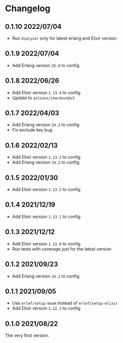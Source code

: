 # Changelog

## 0.1.10 2022/07/04

- Run `dialyzer` only for latest erlang and Elixir version

## 0.1.9 2022/07/04

- Add Erlang version `25.0` to config

## 0.1.8 2022/06/26

- Add Elixir version `1.13.4` to config
- Update to `actions/checkout@v3`

## 0.1.7 2022/04/03

- Add Erlang version `24.3` to config
- Fix exclude key bug

## 0.1.6 2022/02/13

- Add Elixir version `1.13.3` to config
- Add Erlang version `24.2` to config

## 0.1.5 2022/01/30

- Add Elixir version `1.13.2` to config

## 0.1.4 2021/12/19

- Add Elixir version `1.13.1` to config

## 0.1.3 2021/12/12

- Add Elixir version `1.13.0` to config
- Run tests with coverage just for the latest version

## 0.1.2 2021/09/23

- Add Erlang version `24.1` to config

## 0.1.1 2021/09/05

- Use `erlef/setup-beam` instead of `erlef/setup-elixir`
- Add Elixir version `1.12.3` to config

## 0.1.0 2021/08/22

The very first version.
